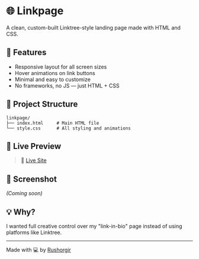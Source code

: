 # 🌐 Linkpage

A clean, custom-built Linktree-style landing page made with HTML and CSS.

## 🚀 Features

- Responsive layout for all screen sizes
- Hover animations on link buttons
- Minimal and easy to customize
- No frameworks, no JS — just HTML + CSS


## 📁 Project Structure
<pre><code>linkpage/
├── index.html     # Main HTML file
└── style.css      # All styling and animations
</code></pre>


## 🧪 Live Preview

>🔗 [Live Site](https://rushorgir.github.io/linkpage/)


## 📸 Screenshot

_(Coming soon)_


## 💡 Why?

I wanted full creative control over my "link-in-bio" page instead of using platforms like Linktree.

---

Made with 💻 by [Rushorgir](https://github.com/Rushorgir)